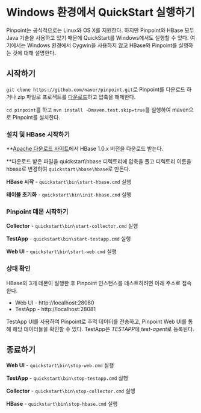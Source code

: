 # Windows 환경에서 QuickStart 실행하기
Pinpoint는 공식적으로는 Linux와 OS X를 지원한다. 하지만 Pinpoint와 HBase 모두 Java 기술을 사용하고 있기 때문에 QuickStart를 Windows에서도 실행할 수 있다. 여기에서는 Windows 환경에서 Cygwin을 사용하지 않고 HBase와 Pinpoint를 실행하는 것에 대해 설명한다.

## 시작하기

`git clone https://github.com/naver/pinpoint.git`로 Pinpoint를 다운로드 하거나 zip 파일로 프로젝트를 [다운로드](https://github.com/naver/pinpoint/archive/master.zip)하고 압축을 해제한다.

`cd pinpoint`를 하고 `mvn install -Dmaven.test.skip=true`를 실행하여 maven으로 Pinpoint를 설치한다.

### 설치 및 HBase 시작하기
**[Apache 다운로드 사이트](http://apache.mirror.cdnetworks.com/hbase/)에서 HBase 1.0.x 버전을 다운로드 받는다.

**다운로드 받은 파일을 quickstart\hbase 디렉토리에 압축을 풀고 디렉토리 이름을 hbase로 변경하여 `quickstart\hbase\hbase`로 만든다.

**HBase 시작** - `quickstart\bin\start-hbase.cmd` 실행

**테이블 초기화** - `quickstart\bin\init-hbase.cmd` 실행

### Pinpoint 데몬 시작하기

**Collector** - `quickstart\bin\start-collector.cmd` 실행

**TestApp** - `quickstart\bin\start-testapp.cmd` 실행

**Web UI** - `quickstart\bin\start-web.cmd` 실행

### 상태 확인
HBase와 3개 데몬이 실행한 후 Pinpoint 인스턴스를 테스트하려면 아래 주소로 접속한다.

* Web UI - http://localhost:28080
* TestApp - http://localhost:28081

TestApp UI를 사용하여 Pinpoint로 추적 데이터를 전송하고, Pinpoint Web UI를 통해 해당 데이터들을 확인할 수 있다. TestApp은 *TESTAPP*에 *test-agent*로 등록된다.

## 종료하기

**Web UI** - `quickstart\bin\stop-web.cmd` 실행

**TestApp** - `quickstart\bin\stop-testapp.cmd` 실행

**Collector** - `quickstart\bin\stop-collector.cmd` 실행

**HBase** - `quickstart\bin\stop-hbase.cmd` 실행
